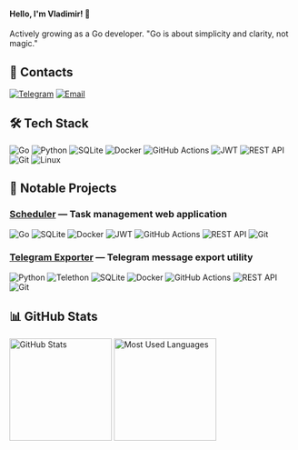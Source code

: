 #### Hello, I'm Vladimir! 👋  

Actively growing as a Go developer.
"Go is about simplicity and clarity, not magic."

## 🔗 Contacts  
[![Telegram](https://img.shields.io/badge/-Telegram-2CA5E0?style=flat-square&logo=telegram&logoColor=white)](https://t.me/vrsvladimir) [![Email](https://img.shields.io/badge/-Email-D14836?style=flat-square&logo=gmail&logoColor=white)](mailto:vrsvladimirgo@gmail.com)


## 🛠 Tech Stack
<p align="left">
  <img src="https://img.shields.io/badge/Go-%2300ADD8.svg?style=flat-square&logo=go&logoColor=white" alt="Go">
  <img src="https://img.shields.io/badge/Python-%233776AB.svg?style=flat-square&logo=python&logoColor=white" alt="Python">
  <img src="https://img.shields.io/badge/SQLite-%23003B57.svg?style=flat-square&logo=sqlite&logoColor=white" alt="SQLite">
  <img src="https://img.shields.io/badge/Docker-%232496ED.svg?style=flat-square&logo=docker&logoColor=white" alt="Docker">
  <img src="https://img.shields.io/badge/GitHub%20Actions-%232671E5.svg?style=flat-square&logo=githubactions&logoColor=white" alt="GitHub Actions">
  <img src="https://img.shields.io/badge/JWT-%2300BCD4.svg?style=flat-square&logo=jsonwebtokens&logoColor=white" alt="JWT">
  <img src="https://img.shields.io/badge/REST-API-green?style=flat-square" alt="REST API">
  <img src="https://img.shields.io/badge/Git-%23F05032.svg?style=flat-square&logo=git&logoColor=white" alt="Git">
  <img src="https://img.shields.io/badge/Linux-%23FCC624.svg?style=flat-square&logo=linux&logoColor=black" alt="Linux">
</p>


## 🎯 Notable Projects  

### **[Scheduler](https://github.com/VladimirVereshchagin/scheduler)** — Task management web application  
![Go](https://img.shields.io/badge/Go-%2300ADD8.svg?style=flat-square&logo=go&logoColor=white) ![SQLite](https://img.shields.io/badge/SQLite-%23003B57.svg?style=flat-square&logo=sqlite&logoColor=white) ![Docker](https://img.shields.io/badge/Docker-%232496ED.svg?style=flat-square&logo=docker&logoColor=white) ![JWT](https://img.shields.io/badge/JWT-%2300BCD4.svg?style=flat-square&logo=jsonwebtokens&logoColor=white) ![GitHub Actions](https://img.shields.io/badge/CI%2FCD-%232671E5.svg?style=flat-square&logo=githubactions&logoColor=white) ![REST API](https://img.shields.io/badge/REST-API-green?style=flat-square) ![Git](https://img.shields.io/badge/Git-%23F05032.svg?style=flat-square&logo=git&logoColor=white)


### **[Telegram Exporter](https://github.com/VladimirVereshchagin/telegram_exporter)** — Telegram message export utility  
![Python](https://img.shields.io/badge/Python-%233776AB.svg?style=flat-square&logo=python&logoColor=white) ![Telethon](https://img.shields.io/badge/Telethon-%232C2D72.svg?style=flat-square&logo=telegram&logoColor=white) ![SQLite](https://img.shields.io/badge/SQLite-%23003B57.svg?style=flat-square&logo=sqlite&logoColor=white) ![Docker](https://img.shields.io/badge/Docker-%232496ED.svg?style=flat-square&logo=docker&logoColor=white) ![GitHub Actions](https://img.shields.io/badge/CI%2FCD-%232671E5.svg?style=flat-square&logo=githubactions&logoColor=white) ![REST API](https://img.shields.io/badge/REST-API-green?style=flat-square) ![Git](https://img.shields.io/badge/Git-%23F05032.svg?style=flat-square&logo=git&logoColor=white)


## 📊 GitHub Stats
<p align="left">
  <img src="https://github-readme-stats.vercel.app/api?username=VladimirVereshchagin&show_icons=true&theme=tokyonight" alt="GitHub Stats" height="180px">
  <img src="https://github-readme-stats.vercel.app/api/top-langs/?username=VladimirVereshchagin&layout=compact&theme=tokyonight" alt="Most Used Languages" height="180px">
</p>
